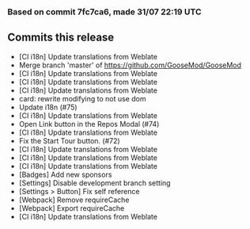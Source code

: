 ### Based on commit 7fc7ca6, made 31/07 22:19 UTC
## Commits this release
  - [CI i18n] Update translations from Weblate
  - Merge branch 'master' of https://github.com/GooseMod/GooseMod
  - [CI i18n] Update translations from Weblate
  - [CI i18n] Update translations from Weblate
  - [CI i18n] Update translations from Weblate
  - card: rewrite modifying to not use dom
  - Update i18n (#75)
  - [CI i18n] Update translations from Weblate
  - Open Link button in the Repos Modal (#74)
  - [CI i18n] Update translations from Weblate
  - Fix the Start Tour button. (#72)
  - [CI i18n] Update translations from Weblate
  - [CI i18n] Update translations from Weblate
  - [CI i18n] Update translations from Weblate
  - [Badges] Add new sponsors
  - [Settings] Disable development branch setting
  - [Settings > Button] Fix self reference
  - [Webpack] Remove requireCache
  - [Webpack] Export requireCache
  - [CI i18n] Update translations from Weblate